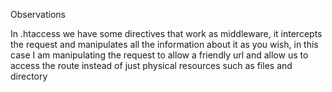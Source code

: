 Observations

In .htaccess we have some directives that work as middleware, it intercepts the request and manipulates all the information about it as you wish, in this case I am manipulating the request to allow a friendly url and allow us to access the route instead of just physical resources such as files and directory